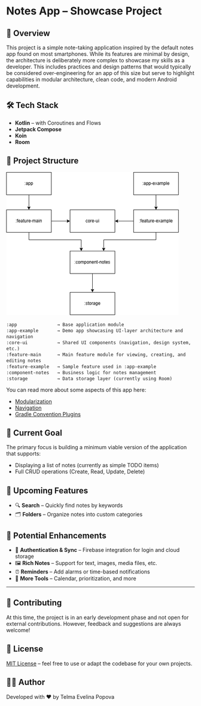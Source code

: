 # Notes App – Showcase Project

## 📘 Overview

This project is a simple note-taking application inspired by the default notes app found on most smartphones. While its features are minimal by design, the architecture is deliberately more complex to showcase my skills as a developer. This includes practices and design patterns that would typically be considered over-engineering for an app of this size but serve to highlight capabilities in modular architecture, clean code, and modern Android development.

## 🛠 Tech Stack

- **Kotlin** – with Coroutines and Flows
- **Jetpack Compose**
- **Koin**
- **Room**

## 🧭 Project Structure

![Modules Diagram](docs/modules_diagram.png)

```
:app               → Base application module
:app-example       → Demo app showcasing UI-layer architecture and navigation
:core-ui           → Shared UI components (navigation, design system, etc.)
:feature-main      → Main feature module for viewing, creating, and editing notes
:feature-example   → Sample feature used in :app-example
:component-notes   → Business logic for notes management
:storage           → Data storage layer (currently using Room)
```

You can read more about some aspects of this app here:
- [Modularization](docs/modularization.md)
- [Navigation](docs/navigation.md)
- [Gradle Convention Plugins](docs/convention_plugins.md)

## 🎯 Current Goal

The primary focus is building a minimum viable version of the application that supports:

- Displaying a list of notes (currently as simple TODO items)
- Full CRUD operations (Create, Read, Update, Delete)

## 🧩 Upcoming Features

- 🔍 **Search** – Quickly find notes by keywords
- 🗂 **Folders** – Organize notes into custom categories

## 🌟 Potential Enhancements

- 🔐 **Authentication & Sync** – Firebase integration for login and cloud storage
- 🖼 **Rich Notes** – Support for text, images, media files, etc.
- ⏰ **Reminders** – Add alarms or time-based notifications
- 🧠 **More Tools** – Calendar, prioritization, and more

---

## 🤝 Contributing

At this time, the project is in an early development phase and not open for external contributions. However, feedback and suggestions are always welcome!

## 📄 License

[MIT License](./LICENSE) – feel free to use or adapt the codebase for your own projects.

## 🙋‍♂️ Author

Developed with ❤️ by Telma Evelina Popova
